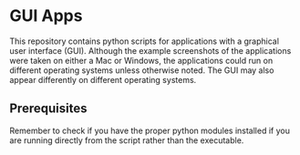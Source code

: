 # GUI Apps

This repository contains python scripts for applications with a graphical user interface (GUI). Although the example screenshots of the applications were taken on either a Mac or Windows, the applications could run on different operating systems unless otherwise noted. The GUI may also appear differently on different operating systems.

## Prerequisites

Remember to check if you have the proper python modules installed if you are running directly from the script rather than the executable.
